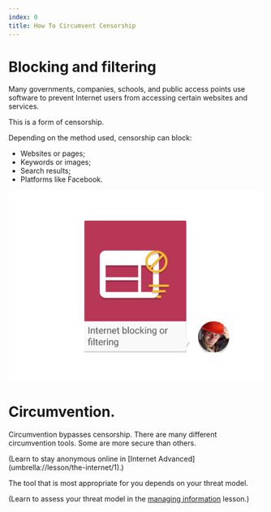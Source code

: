 ```yaml
---
index: 0
title: How To Circumvent Censorship
---
```

# Blocking and filtering

Many governments, companies, schools, and public access points use software to prevent Internet users from accessing certain websites and services. 

This is a form of censorship. 

Depending on the method used, censorship can block: 

*	Websites or pages;
*	Keywords or images; 
*	Search results;
*	Platforms like Facebook.  

![image](internetb1.png)

# Circumvention. 

Circumvention bypasses censorship. There are many different circumvention tools. Some are more secure than others.

(Learn to stay anonymous online in [Internet Advanced] (umbrella://lesson/the-internet/1).)

The tool that is most appropriate for you depends on your threat model. 

(Learn to assess your threat model in the [managing information](umbrella://lesson/managing-information) lesson.)